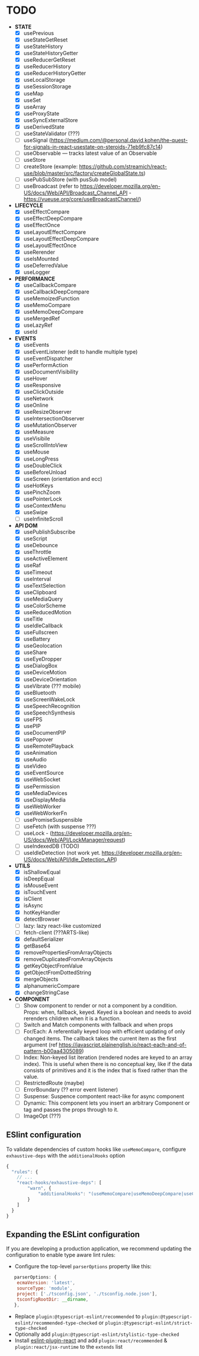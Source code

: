 # TODO
- __STATE__
	- [x] usePrevious
	- [x] useStateGetReset
	- [x] useStateHistory
	- [x] useStateHistoryGetter
	- [x] useReducerGetReset
	- [x] useReducerHistory
	- [x] useReducerHistoryGetter
	- [x] useLocalStorage
	- [x] useSessionStorage
	- [x] useMap
	- [x] useSet
	- [x] useArray
	- [x] useProxyState
	- [x] useSyncExternalStore
	- [x] useDerivedState
	- [ ] useStateValidator (???)
	- [ ] useSignal (https://medium.com/@personal.david.kohen/the-quest-for-signals-in-react-usestate-on-steroids-71eb9fc87c14)
	- [ ] useObservable — tracks latest value of an Observable
	- [ ] useStore
	- [ ] createStore (example: https://github.com/streamich/react-use/blob/master/src/factory/createGlobalState.ts)
 	- [ ] usePubSubStore (with pusSub model)
	- [ ] useBroadcast (refer to https://developer.mozilla.org/en-US/docs/Web/API/Broadcast_Channel_API - https://vueuse.org/core/useBroadcastChannel/)

- __LIFECYCLE__
	- [x] useEffectCompare
	- [x] useEffectDeepCompare
	- [x] useEffectOnce
	- [x] useLayoutEffectCompare
	- [x] useLayoutEffectDeepCompare
	- [x] useLayoutEffectOnce
	- [x] useRerender
	- [x] useIsMounted
	- [x] useDeferredValue
	- [x] useLogger

- __PERFORMANCE__
	- [x] useCallbackCompare
	- [x] useCallbackDeepCompare
	- [x] useMemoizedFunction
	- [x] useMemoCompare
	- [x] useMemoDeepCompare
	- [x] useMergedRef
	- [x] useLazyRef
	- [x] useId

- __EVENTS__
	- [x] useEvents
	- [x] useEventListener (edit to handle multiple type)
	- [x] useEventDispatcher
	- [x] usePerformAction
	- [x] useDocumentVisibility
	- [x] useHover
	- [x] useResponsive
	- [x] useClickOutside
	- [x] useNetwork
	- [x] useOnline
	- [x] useResizeObserver
	- [x] useIntersectionObserver
	- [x] useMutationObserver
	- [x] useMeasure
	- [x] useVisibile
	- [x] useScrollIntoView
	- [x] useMouse
	- [x] useLongPress
	- [x] useDoubleClick
	- [x] useBeforeUnload
	- [x] useScreen (orientation and ecc)
	- [x] useHotKeys
	- [x] usePinchZoom
	- [x] usePointerLock
	- [x] useContextMenu
   	- [x] useSwipe
	- [ ] useInfiniteScroll

- __API DOM__
	- [x] usePublishSubscribe
	- [x] useScript
	- [x] useDebounce
	- [x] useThrottle
	- [x] useActiveElement
	- [x] useRaf
	- [x] useTimeout
	- [x] useInterval
	- [x] useTextSelection
	- [x] useClipboard
	- [x] useMediaQuery
	- [x] useColorScheme
	- [x] useReducedMotion
	- [x] useTitle
	- [x] useIdleCallback
	- [x] useFullscreen
	- [x] useBattery
	- [x] useGeolocation
	- [x] useShare
	- [x] useEyeDropper
	- [x] useDialogBox
	- [x] useDeviceMotion
	- [x] useDeviceOrientation
	- [x] useVibrate (??? mobile)
	- [x] useBluetooth
	- [x] useScreenWakeLock
	- [x] useSpeechRecognition
	- [x] useSpeechSynthesis
	- [x] useFPS
	- [x] usePIP
	- [x] useDocumentPIP
	- [x] usePopover
	- [x] useRemotePlayback
	- [x] useAnimation
	- [x] useAudio
	- [x] useVideo
	- [x] useEventSource
	- [x] useWebSocket
	- [x] usePermission
	- [x] useMediaDevices
	- [x] useDisplayMedia
	- [x] useWebWorker
	- [x] useWebWorkerFn
	- [ ] usePromiseSuspensible
	- [ ] useFetch (with suspense ???)
	- [ ] useLock - (https://developer.mozilla.org/en-US/docs/Web/API/LockManager/request)
	- [ ] useIndexedDB (TODO)
	- [ ] useIdleDetection (not work yet. https://developer.mozilla.org/en-US/docs/Web/API/Idle_Detection_API)

- __UTILS__
	- [x] isShallowEqual
	- [x] isDeepEqual
	- [x] isMouseEvent
	- [x] isTouchEvent
	- [x] isClient
	- [x] isAsync
	- [x] hotKeyHandler
	- [x] detectBrowser
	- [ ] lazy: lazy react-like customized
	- [ ] fetch-client (???ARTS-like)
	- [x] defaultSerializer
	- [x] getBase64
	- [x] removePropertiesFromArrayObjects
	- [x] removeDuplicatedFromArrayObjects
	- [x] getKeyObjectFromValue
	- [x] getObjectFromDottedString
	- [x] mergeObjects
	- [x] alphanumericCompare
	- [x] changeStringCase

- __COMPONENT__
	- [ ] Show component to render or not a component by a condition. Props: when, fallback, keyed. Keyed is a boolean and needs to avoid rerenders children when it is a function.
	- [ ] Switch and Match components with fallback and when props
	- [ ] For/Each: A referentially keyed loop with efficient updating of only changed items. The callback takes the current item as the first argument (ref https://javascript.plainenglish.io/react-each-and-of-pattern-b00aa4305089)
	- [ ] Index: Non-keyed list iteration (rendered nodes are keyed to an array index). This is useful when there is no conceptual key, like if the data consists of primitives and it is the index that is fixed rather than the value.
	- [ ] RestrictedRoute (maybe)
	- [ ] ErrorBoundary (?? error event listener)
	- [ ] Suspense: Suspence compontent react-like for async component
	- [ ] Dynamic: This component lets you insert an arbitrary Component or tag and passes the props through to it.
	- [ ] ImageOpt (???)

## ESlint configuration
To validate dependencies of custom hooks like `useMemoCompare`, configure `exhaustive-deps` with the `additionalHooks` option
```js
{
  "rules": {
    // ...
    "react-hooks/exhaustive-deps": [
		"warn", {
			"additionalHooks": "(useMemoCompare|useMemoDeepCompare|useCallbackCompare|useCallbackDeepCompare|useLayoutEffectCompare|useLayoutEffectDeepCompare|useInsertionEffectCompare|useInsertionEffectDeepCompare|useEffectCompare|useEffectDeepCompare|usePromiseSuspensible)"
    	}
	]
  }
}
```

## Expanding the ESLint configuration

If you are developing a production application, we recommend updating the configuration to enable type aware lint rules:

- Configure the top-level `parserOptions` property like this:

```js
   parserOptions: {
    ecmaVersion: 'latest',
    sourceType: 'module',
    project: ['./tsconfig.json', './tsconfig.node.json'],
    tsconfigRootDir: __dirname,
   },
```

- Replace `plugin:@typescript-eslint/recommended` to `plugin:@typescript-eslint/recommended-type-checked` or `plugin:@typescript-eslint/strict-type-checked`
- Optionally add `plugin:@typescript-eslint/stylistic-type-checked`
- Install [eslint-plugin-react](https://github.com/jsx-eslint/eslint-plugin-react) and add `plugin:react/recommended` & `plugin:react/jsx-runtime` to the `extends` list

